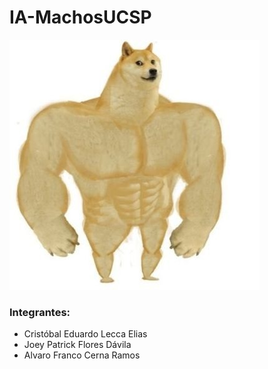 # IA-MachosUCSP

![plot](plot.png)

### Integrantes:
- Cristóbal Eduardo Lecca Elias
- Joey Patrick Flores Dávila
- Alvaro Franco Cerna Ramos
